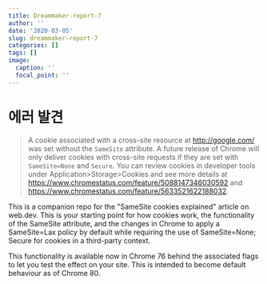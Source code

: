 ```yaml
---
title: Dreammaker-report-7
author: ''
date: '2020-03-05'
slug: dreammaker-report-7
categories: []
tags: []
image:
  caption: ''
  focal_point: ''
---
```




# 에러 발견


> A cookie associated with a cross-site resource at http://google.com/ was set without the `SameSite` attribute. A future release of Chrome will only deliver cookies with cross-site requests if they are set with `SameSite=None` and `Secure`. You can review cookies in developer tools under Application>Storage>Cookies and see more details at https://www.chromestatus.com/feature/5088147346030592 and https://www.chromestatus.com/feature/5633521622188032.



This is a companion repo for the "SameSite cookies explained" article on web.dev. This is your starting point for how cookies work, the functionality of the SameSite attribute, and the changes in Chrome to apply a SameSite=Lax policy by default while requiring the use of SameSite=None; Secure for cookies in a third-party context.

This functionality is available now in Chrome 76 behind the associated flags to let you test the effect on your site. This is intended to become default behaviour as of Chrome 80.
